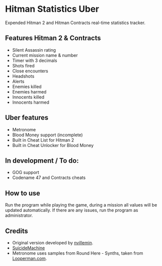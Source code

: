 Hitman Statistics Uber
============
Expended Hitman 2 and Hitman Contracts real-time statistics tracker.

Features Hitman 2 & Contracts
-------
* Silent Assassin rating
* Current mission name & number
* Timer with 3 decimals
* Shots fired
* Close encounters
* Headshots
* Alerts
* Enemies killed
* Enemies harmed
* Innocents killed
* Innocents harmed

Uber features
-------
* Metronome
* Blood Money support (incomplete)
* Built in Cheat List for Hitman 2
* Built in Cheat Unlocker for Blood Money
  
In development / To do:
-------
* GOG support
* Codename 47 and Contracts cheats

How to use
-------
Run the program while playing the game, during a mission all values will be updated automatically. If there are any issues, run the program as administrator.
  
Credits
-------
* Original version developed by [nvillemin](https://github.com/nvillemin/HitmanStatistics).
* [SuicideMachine](http://www.twitch.tv/suicidemachine)
* Metronome uses samples from Round Here - Synths, taken from [Looperman.com](http://www.looperman.com/loops/detail/82774/round-here-synths-by-jvil83-free-280bpm-trap-synth-loop).